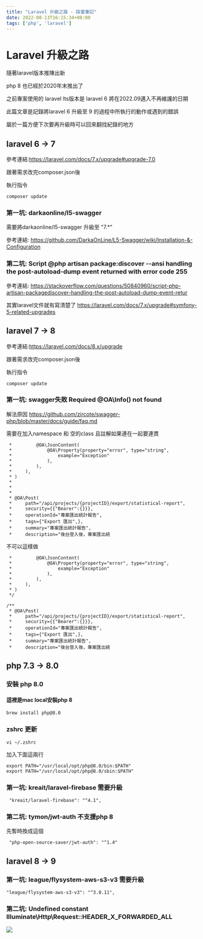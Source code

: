 ```yaml
---
title: "Laravel 升級之路 - 踩雷筆記"
date: 2022-08-13T16:15:34+08:00
tags: ['php', 'laravel']
---
```

# Laravel 升級之路
隨著laravel版本推陳出新

php 8 也已經於2020年末推出了

之前專案使用的 laravel lts版本是 laravel 6 將在2022.09邁入不再維護的日期

此篇文章是記錄將laravel 6 升級至 9 的過程中所執行的動作或遇到的錯誤

屬於一篇方便下次要再升級時可以回來翻找紀錄的地方

## laravel 6 -> 7
參考連結:https://laravel.com/docs/7.x/upgrade#upgrade-7.0

跟著需求改完composer.json後

執行指令
```bash=
composer update
```

### 第一坑: darkaonline/l5-swagger
需要將darkaonline/l5-swagger 升級至 "7.*"

參考連結:
https://github.com/DarkaOnLine/L5-Swagger/wiki/Installation-&-Configuration

### 第二坑: Script @php artisan package:discover --ansi handling the post-autoload-dump event returned with error code 255

參考連結:
https://stackoverflow.com/questions/50840960/script-php-artisan-packagediscover-handling-the-post-autoload-dump-event-retur

其實laravel文件就有寫清楚了
https://laravel.com/docs/7.x/upgrade#symfony-5-related-upgrades


## laravel 7 -> 8
參考連結:https://laravel.com/docs/8.x/upgrade

跟著需求改完composer.json後

執行指令
```bash=
composer update
```

### 第一坑: swagger失敗 Required @OA\Info() not found

解法原因
https://github.com/zircote/swagger-php/blob/master/docs/guide/faq.md

需要在加入namespace 和 空的class
且註解如果連在一起要連貫 
```php=
 *         @OA\JsonContent(
 *             @OA\Property(property="error", type="string",
 *                 example="Exception"
 *             ),
 *         ),
 *     ),
 * )
 * 
 * 
 *
 * @OA\Post(
 *     path="/api/projects/{projectID}/export/statistical-report",
 *     security={{"Bearer":{}}},
 *     operationId="專案匯出統計報告",
 *     tags={"Export 匯出",},
 *     summary="專案匯出統計報告",
 *     description="後台登入後，專案匯出統
```
不可以這樣做
```php=
 *         @OA\JsonContent(
 *             @OA\Property(property="error", type="string",
 *                 example="Exception"
 *             ),
 *         ),
 *     ),
 * )
 */ 

/**
 * @OA\Post(
 *     path="/api/projects/{projectID}/export/statistical-report",
 *     security={{"Bearer":{}}},
 *     operationId="專案匯出統計報告",
 *     tags={"Export 匯出",},
 *     summary="專案匯出統計報告",
 *     description="後台登入後，專案匯出統
```
## php 7.3 -> 8.0
### 安裝 php 8.0
#### 這裡是mac local安裝php 8
```
brew install php@8.0
```
### zshrc 更新
```
vi ~/.zshrc
```

加入下面這兩行
```
export PATH="/usr/local/opt/php@8.0/bin:$PATH"
export PATH="/usr/local/opt/php@8.0/sbin:$PATH"
```
### 第一坑: kreait/laravel-firebase 需要升級

```
 "kreait/laravel-firebase": "^4.1",
```

### 第二坑: tymon/jwt-auth 不支援php 8
先暫時換成這個
```
 "php-open-source-saver/jwt-auth": "^1.4"
```


## laravel 8 -> 9
### 第一坑: league/flysystem-aws-s3-v3 需要升級
```
"league/flysystem-aws-s3-v3": "^3.0.11",
```

### 第二坑: Undefined constant Illuminate\Http\Request::HEADER_X_FORWARDED_ALL

![](https://i.imgur.com/6Xkf3Qd.png)
